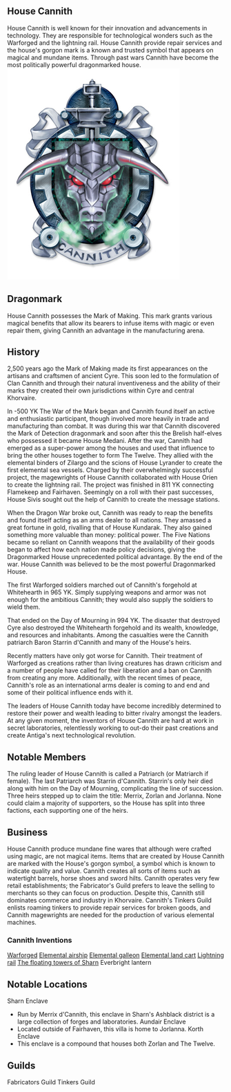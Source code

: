 ## House Cannith
House Cannith is well known for their innovation and advancements in technology. They are responsible for technological wonders such as the Warforged and the lightning rail. House Cannith provide repair services and the house's gorgon mark is a known and trusted symbol that appears on magical and mundane items. Through past wars Cannith have become the most politically powerful dragonmarked house.
![](./cannith-coa.jpg)

## Dragonmark
House Cannith possesses the Mark of Making. This mark grants various magical benefits that allow its bearers to infuse items with magic or even repair them, giving Cannith an advantage in the manufacturing arena.

## History
2,500 years ago the Mark of Making made its first appearances on the artisans and craftsmen of ancient Cyre. This soon led to the formulation of Clan Cannith and through their natural inventiveness and the ability of their marks they created their own jurisdictions within Cyre and central Khorvaire.

In -500 YK The War of the Mark began and Cannith found itself an active and enthusiastic participant, though involved more heavily in trade and manufacturing than combat. It was during this war that Cannith discovered the Mark of Detection dragonmark and soon after this the Brelish half-elves who possessed it became House Medani. After the war, Cannith had emerged as a super-power among the houses and used that influence to bring the other houses together to form The Twelve. They allied with the elemental binders of Zilargo and the scions of House Lyrander to create the first elemental sea vessels. Charged by their overwhelmingly successful project, the magewrights of House Cannith collaborated with House Orien to create the lightning rail. The project was finished in 811 YK connecting Flamekeep and Fairhaven. Seemingly on a roll with their past successes, House Sivis sought out the help of Cannith to create the message stations.

When the Dragon War broke out, Cannith was ready to reap the benefits and found itself acting as an arms dealer to all nations. They amassed a great fortune in gold, rivalling that of House Kundarak. They also gained something more valuable than money: political power. The Five Nations became so reliant on Cannith weapons that the availability of their goods began to affect how each nation made policy decisions, giving the Dragonmarked House unprecedented political advantage. By the end of the war. House Cannith was believed to be the most powerful Dragonmarked House.

The first Warforged soldiers marched out of Cannith's forgehold at Whitehearth in 965 YK. Simply supplying weapons and armor was not enough for the ambitious Cannith; they would also supply the soldiers to wield them.

That ended on the Day of Mourning in 994 YK. The disaster that destroyed Cyre also destroyed the Whitehearth forgehold and its wealth, knowledge, and resources and inhabitants. Among the casualties were the Cannith patriarch Baron Starrin d'Cannith and many of the House's heirs.

Recently matters have only got worse for Cannith. Their treatment of Warforged as creations rather than living creatures has drawn criticism and a number of people have called for their liberation and a ban on Cannith from creating any more. Additionally, with the recent times of peace, Cannith's role as an international arms dealer is coming to and end and some of their political influence ends with it.

The leaders of House Cannith today have become incredibly determined to restore their power and wealth leading to bitter rivalry amongst the leaders. At any given moment, the inventors of House Cannith are hard at work in secret laboratories, relentlessly working to out-do their past creations and create Antiga's next technological revolution.

## Notable Members
The ruling leader of House Cannith is called a Patriarch (or Matriarch if female). The last Patriarch was Starrin d'Cannith. Starrin's only heir died along with him on the Day of Mourning, complicating the line of succession. Three heirs stepped up to claim the title: Merrix, Zorlan and Jorlanna. None could claim a majority of supporters, so the House has split into three factions, each supporting one of the heirs.

## Business
House Cannith produce mundane fine wares that although were crafted using magic, are not magical items. Items that are created by House Cannith are marked with the House's gorgon symbol, a symbol which is known to indicate quality and value. Cannith creates all sorts of items such as watertight barrels, horse shoes and sword hilts. Cannith operates very few retail establishments; the Fabricator's Guild prefers to leave the selling to merchants so they can focus on production. Despite this, Cannith still dominates commerce and industry in Khorvaire. Cannith's Tinkers Guild enlists roaming tinkers to provide repair services for broken goods, and Cannith magewrights are needed for the production of various elemental machines.

### Cannith Inventions
[Warforged](../../../../races/warforged.md)
[Elemental airship](../../../../miscellaneous/elemental-airship.md)
[Elemental galleon](../../../../miscellaneous/elemental-galleon.md)
[Elemental land cart](../../../../miscellaneous/elemental-land-cart.md)
[Lightning rail](../../../../miscellaneous/lightning-rail.md)
[The floating towers of Sharn](../../the-floating-towers.md)
Everbright lantern


## Notable Locations
Sharn Enclave
* Run by Merrix d'Cannith, this enclave in Sharn's Ashblack district is a large collection of forges and laboratories.
Aundair Enclave
* Located outside of Fairhaven, this villa is home to Jorlanna.
Korth Enclave
* This enclave is a compound that houses both Zorlan and The Twelve.

## Guilds
Fabricators Guild
Tinkers Guild
